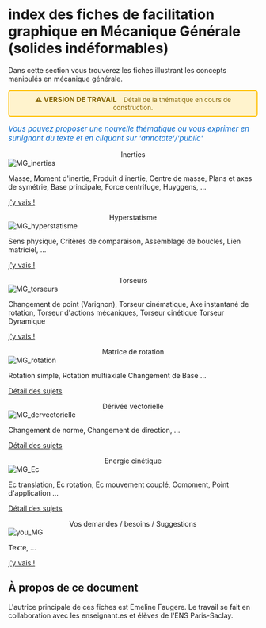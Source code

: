# index des fiches de facilitation graphique en Mécanique Générale (solides indéformables)
Dans cette section vous trouverez les fiches illustrant les concepts manipulés en mécanique générale. 

<div style="background-color: #fff3cd; border: 2px solid #ffc107; border-radius: 5px; padding: 8px 12px; margin: 15px 0; text-align: center;">
  <strong style="color: #856404; font-size: 14px;">⚠️ VERSION DE TRAVAIL</strong>
  <span style="color: #856404; margin-left: 10px; font-size: 13px;">
    Détail de la thématique en cours de construction.
  </span>
</div>

<p style="color: #0066cc; font-style: italic; margin: 15px 0; font-size: 15px;text-align: left;">
   Vous pouvez proposer une nouvelle thématique ou vous exprimer en surlignant du texte et en cliquant sur 'annotate'/'public'
</p>


<div class="card-container">


  <!-- Carte 1: propriétés inertielles -->
  <div class="card">
    <div class="card-header" style="text-align: center;">
      Inerties
    </div>
    <div class="card-body">
      <img src="../_static/images/MG_inerties2.png" alt="MG_inerties" class="img-responsive">
      <p>
        Masse,
        Moment d'inertie,  
        Produit d'inertie,
        Centre de masse,
        Plans et axes de symétrie,
        Base principale, 
        Force centrifuge, 
        Huyggens,
        ...
        </p>
      <p class="card-footer-link">
        <a href="MG_inerties/MG_inerties0.html" class="card-link">
          j'y vais ! <i class="fas fa-arrow-right"></i>
        </a>
      </p>
    </div>
  </div>


  <!-- Carte 2 : h -->
  <div class="card">
    <div class="card-header" style="text-align: center;">
      Hyperstatisme
    </div>
    <div class="card-body">
      <img src="../_static/images/MG_hyperstatisme.jpg" alt="MG_hyperstatisme" class="img-responsive">
      <p>
        Sens physique, 
        Critères de comparaison, 
        Assemblage de boucles, 
        Lien matriciel, 
        ...
        </p>
      <p class="card-footer-link">
        <a href="MG_hyperstatisme/MG_hyperstatisme0.html" class="card-link">
          j'y vais ! <i class="fas fa-arrow-right"></i>
        </a>
      </p>
    </div>
  </div>

  <!-- Carte 3 : torseurs -->
  <div class="card">
    <div class="card-header" style="text-align: center;">
      Torseurs
    </div>
    <div class="card-body">
      <img src="../_static/images/MG_torseur.jpg" alt="MG_torseurs" class="img-responsive">
      <p>
        Changement de point (Varignon), 
        Torseur cinématique, 
        Axe instantané de rotation,
        Torseur d'actions mécaniques, 
        Torseur cinétique
        Torseur Dynamique
        </p>
      <p class="card-footer-link">
        <a href="MG_torseurs/MG_Torseur_0.html" class="card-link">
          j'y vais ! <i class="fas fa-arrow-right"></i>
        </a>
      </p>
    </div>
  </div>


  <!-- Carte 4 : matrices de rotation -->
  <div class="card">
    <div class="card-header" style="text-align: center;">
      Matrice de rotation
    </div>
    <div class="card-body">
      <img src="../_static/images/MG_rotation.png" alt="MG_rotation" class="img-responsive">
      <p> Rotation simple, 
          Rotation multiaxiale
          Changement de Base ...</p>
      <p class="card-footer-link">
        <a href="MG_rotation/MG_Rotation_0.html" class="card-link">
          Détail des sujets <i class="fas fa-arrow-right"></i>
        </a>
      </p>
    </div>
  </div>


  <!-- Carte 5 : dérivée vectorielle -->
  <div class="card">
    <div class="card-header" style="text-align: center;">
      Dérivée vectorielle
    </div>
    <div class="card-body">
      <img src="../_static/images/MG_dervectorielle.png" alt="MG_dervectorielle" class="img-responsive">
      <p> Changement de norme, 
          Changement de direction,
          ...</p>
      <p class="card-footer-link">
        <a href="MG_dervectorielle/MG_der_vectorielles0.html" class="card-link">
          Détail des sujets <i class="fas fa-arrow-right"></i>
        </a>
      </p>
    </div>
  </div>


  <!-- Carte 6 : Energie cinétique -->
  <div class="card">
    <div class="card-header" style="text-align: center;">
      Energie cinétique
    </div>
    <div class="card-body">
      <img src="../_static/images/MG_Ec.png" alt="MG_Ec" class="img-responsive">
      <p> Ec translation, 
          Ec rotation, 
          Ec mouvement couplé, 
          Comoment,
          Point d'application ...</p>
      <p class="card-footer-link">
        <a href="MG_Ec/MG_Ec_0.html" class="card-link">
          Détail des sujets <i class="fas fa-arrow-right"></i>
        </a>
      </p>
    </div>
  </div>

  <!-- Carte n: you -->
  <div class="card">
    <div class="card-header" style="text-align: center;">
      Vos demandes / besoins / Suggestions
    </div>
    <div class="card-body">
      <img src="../_static/images/YOU.png" alt="you_MG" class="img-responsive">
      <p>
        Texte,
        ...
        </p>
      <p class="card-footer-link">
        <a href="You/MG_You1.html" class="card-link">
          j'y vais ! <i class="fas fa-arrow-right"></i>
        </a>
      </p>
    </div>
  </div>



</div>




## À propos de ce document

L'autrice principale de ces fiches est Emeline Faugere. 
Le travail se fait en collaboration avec les enseignant.es et élèves de l'ENS Paris-Saclay. 





